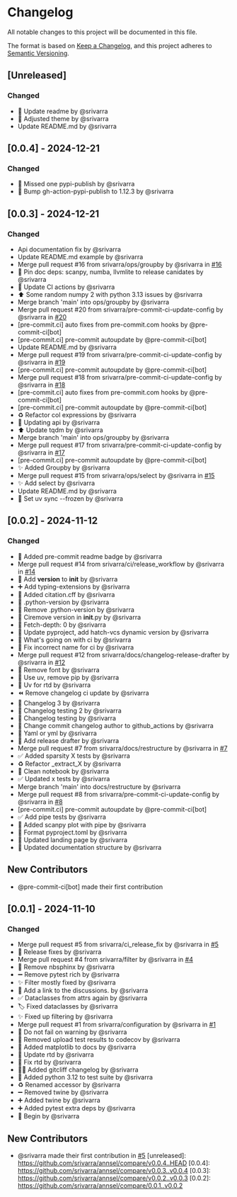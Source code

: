 # Changelog

All notable changes to this project will be documented in this file.

The format is based on [Keep a Changelog](https://keepachangelog.com/en/1.0.0/),
and this project adheres to [Semantic Versioning](https://semver.org/spec/v2.0.0.html).

## [Unreleased]

### Changed

-   📝 Update readme by @srivarra
-   📝 Adjusted theme by @srivarra
-   Update README.md by @srivarra

## [0.0.4] - 2024-12-21

### Changed

-   💚 Missed one pypi-publish by @srivarra
-   💚 Bump gh-action-pypi-publish to 1.12.3 by @srivarra

## [0.0.3] - 2024-12-21

### Changed

-   Api documentation fix by @srivarra
-   Update README.md example by @srivarra
-   Merge pull request #16 from srivarra/ops/groupby by @srivarra in [#16](https://github.com/srivarra/annsel/pull/16)
-   📌 Pin doc deps: scanpy, numba, llvmlite to release canidates by @srivarra
-   💚 Update CI actions by @srivarra
-   ⬆️ Some random numpy 2 with python 3.13 issues by @srivarra
-   Merge branch 'main' into ops/groupby by @srivarra
-   Merge pull request #20 from srivarra/pre-commit-ci-update-config by @srivarra in [#20](https://github.com/srivarra/annsel/pull/20)
-   [pre-commit.ci] auto fixes from pre-commit.com hooks by @pre-commit-ci[bot]
-   [pre-commit.ci] pre-commit autoupdate by @pre-commit-ci[bot]
-   Update README.md by @srivarra
-   Merge pull request #19 from srivarra/pre-commit-ci-update-config by @srivarra in [#19](https://github.com/srivarra/annsel/pull/19)
-   [pre-commit.ci] pre-commit autoupdate by @pre-commit-ci[bot]
-   Merge pull request #18 from srivarra/pre-commit-ci-update-config by @srivarra in [#18](https://github.com/srivarra/annsel/pull/18)
-   [pre-commit.ci] auto fixes from pre-commit.com hooks by @pre-commit-ci[bot]
-   [pre-commit.ci] pre-commit autoupdate by @pre-commit-ci[bot]
-   ♻️ Refactor col expressions by @srivarra
-   🚸 Updating api by @srivarra
-   ⬆️ Update tqdm by @srivarra
-   Merge branch 'main' into ops/groupby by @srivarra
-   Merge pull request #17 from srivarra/pre-commit-ci-update-config by @srivarra in [#17](https://github.com/srivarra/annsel/pull/17)
-   [pre-commit.ci] pre-commit autoupdate by @pre-commit-ci[bot]
-   ✨ Added Groupby by @srivarra
-   Merge pull request #15 from srivarra/ops/select by @srivarra in [#15](https://github.com/srivarra/annsel/pull/15)
-   ✨ Add select by @srivarra
-   Update README.md by @srivarra
-   💚 Set uv sync --frozen by @srivarra

## [0.0.2] - 2024-11-12

### Changed

-   📝 Added pre-commit readme badge by @srivarra
-   Merge pull request #14 from srivarra/ci/release_workflow by @srivarra in [#14](https://github.com/srivarra/annsel/pull/14)
-   🔧 Add **version** to **init** by @srivarra
-   ➕ Add typing-extensions by @srivarra
-   📝 Added citation.cff by @srivarra
-   🙈 .python-version by @srivarra
-   🔧 Remove .python-version by @srivarra
-   💚 Ciremove version in **init**.py by @srivarra
-   💚 Fetch-depth: 0 by @srivarra
-   🔧 Update pyproject, add hatch-vcs dynamic version by @srivarra
-   💚 What's going on with ci by @srivarra
-   💚 Fix incorrect name for ci by @srivarra
-   Merge pull request #12 from srivarra/docs/changelog-release-drafter by @srivarra in [#12](https://github.com/srivarra/annsel/pull/12)
-   👷 Remove font by @srivarra
-   👷 Use uv, remove pip by @srivarra
-   👷 Uv for rtd by @srivarra
-   ⏪️ Remove changelog ci update by @srivarra
-   💚 Changelog 3 by @srivarra
-   💚 Changelog testing 2 by @srivarra
-   💚 Changelog testing by @srivarra
-   💚 Change commit changelog author to github_actions by @srivarra
-   💚 Yaml or yml by @srivarra
-   👷 Add release drafter by @srivarra
-   Merge pull request #7 from srivarra/docs/restructure by @srivarra in [#7](https://github.com/srivarra/annsel/pull/7)
-   ✅ Added sparsity X tests by @srivarra
-   ♻️ Refactor \_extract_X by @srivarra
-   📝 Clean notebook by @srivarra
-   ✅ Updated x tests by @srivarra
-   Merge branch 'main' into docs/restructure by @srivarra
-   Merge pull request #8 from srivarra/pre-commit-ci-update-config by @srivarra in [#8](https://github.com/srivarra/annsel/pull/8)
-   [pre-commit.ci] pre-commit autoupdate by @pre-commit-ci[bot]
-   ✅ Add pipe tests by @srivarra
-   📝 Added scanpy plot with pipe by @srivarra
-   🎨 Format pyproject.toml by @srivarra
-   📝 Updated landing page by @srivarra
-   📝 Updated documentation structure by @srivarra

## New Contributors

-   @pre-commit-ci[bot] made their first contribution

## [0.0.1] - 2024-11-10

### Changed

-   Merge pull request #5 from srivarra/ci_release_fix by @srivarra in [#5](https://github.com/srivarra/annsel/pull/5)
-   💚 Release fixes by @srivarra
-   Merge pull request #4 from srivarra/filter by @srivarra in [#4](https://github.com/srivarra/annsel/pull/4)
-   📝 Remove nbsphinx by @srivarra
-   ➖ Remove pytest rich by @srivarra
-   ✨ Filter mostly fixed by @srivarra
-   📝 Add a link to the discussions. by @srivarra
-   ✅ Dataclasses from attrs again by @srivarra
-   🏷️ Fixed dataclasses by @srivarra
-   ✨ Fixed up filtering by @srivarra
-   Merge pull request #1 from srivarra/configuration by @srivarra in [#1](https://github.com/srivarra/annsel/pull/1)
-   📝 Do not fail on warning by @srivarra
-   💚 Removed upload test results to codecov by @srivarra
-   📝 Added matplotlib to docs by @srivarra
-   📝 Update rtd by @srivarra
-   📝 Fix rtd by @srivarra
-   🧑‍💻 Added gitcliff changelog by @srivarra
-   💚 Added python 3.12 to test suite by @srivarra
-   ♻️ Renamed accessor by @srivarra
-   ➖ Removed twine by @srivarra
-   ➕ Added twine by @srivarra
-   ➕ Added pytest extra deps by @srivarra
-   🎉 Begin by @srivarra

## New Contributors

-   @srivarra made their first contribution in [#5](https://github.com/srivarra/annsel/pull/5)
    [unreleased]: https://github.com/srivarra/annsel/compare/v0.0.4..HEAD
    [0.0.4]: https://github.com/srivarra/annsel/compare/v0.0.3..v0.0.4
    [0.0.3]: https://github.com/srivarra/annsel/compare/v0.0.2..v0.0.3
    [0.0.2]: https://github.com/srivarra/annsel/compare/0.0.1..v0.0.2

<!-- generated by git-cliff -->
